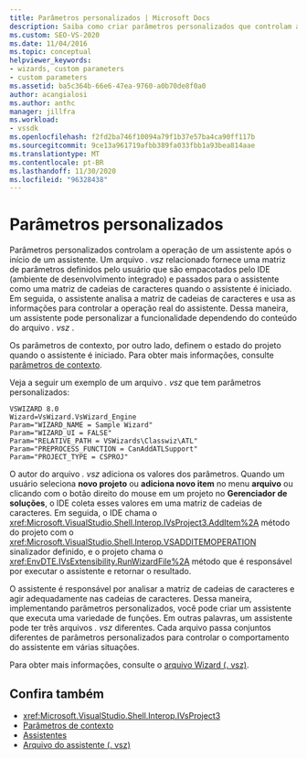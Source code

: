 ```yaml
---
title: Parâmetros personalizados | Microsoft Docs
description: Saiba como criar parâmetros personalizados que controlam a operação de um assistente depois que um assistente é iniciado, modificando um arquivo. vsz.
ms.custom: SEO-VS-2020
ms.date: 11/04/2016
ms.topic: conceptual
helpviewer_keywords:
- wizards, custom parameters
- custom parameters
ms.assetid: ba5c364b-66e6-47ea-9760-a0b70de8f0a0
author: acangialosi
ms.author: anthc
manager: jillfra
ms.workload:
- vssdk
ms.openlocfilehash: f2fd2ba746f10094a79f1b37e57ba4ca90ff117b
ms.sourcegitcommit: 9ce13a961719afbb389fa033fbb1a93bea814aae
ms.translationtype: MT
ms.contentlocale: pt-BR
ms.lasthandoff: 11/30/2020
ms.locfileid: "96328438"
---
```

# <a name="custom-parameters"></a>Parâmetros personalizados
Parâmetros personalizados controlam a operação de um assistente após o início de um assistente. Um arquivo *. vsz* relacionado fornece uma matriz de parâmetros definidos pelo usuário que são empacotados pelo IDE (ambiente de desenvolvimento integrado) e passados para o assistente como uma matriz de cadeias de caracteres quando o assistente é iniciado. Em seguida, o assistente analisa a matriz de cadeias de caracteres e usa as informações para controlar a operação real do assistente. Dessa maneira, um assistente pode personalizar a funcionalidade dependendo do conteúdo do arquivo *. vsz* .

 Os parâmetros de contexto, por outro lado, definem o estado do projeto quando o assistente é iniciado. Para obter mais informações, consulte [parâmetros de contexto](../../extensibility/internals/context-parameters.md).

 Veja a seguir um exemplo de um arquivo *. vsz* que tem parâmetros personalizados:

```
VSWIZARD 8.0
Wizard=VsWizard.VsWizard_Engine
Param="WIZARD_NAME = Sample Wizard"
Param="WIZARD_UI = FALSE"
Param="RELATIVE_PATH = VSWizards\Classwiz\ATL"
Param="PREPROCESS_FUNCTION = CanAddATLSupport"
Param="PROJECT_TYPE = CSPROJ"
```

 O autor do arquivo *. vsz* adiciona os valores dos parâmetros. Quando um usuário seleciona **novo projeto** ou **adiciona novo item** no menu **arquivo** ou clicando com o botão direito do mouse em um projeto no **Gerenciador de soluções**, o IDE coleta esses valores em uma matriz de cadeias de caracteres. Em seguida, o IDE chama o <xref:Microsoft.VisualStudio.Shell.Interop.IVsProject3.AddItem%2A> método do projeto com o <xref:Microsoft.VisualStudio.Shell.Interop.VSADDITEMOPERATION> sinalizador definido, e o projeto chama o <xref:EnvDTE.IVsExtensibility.RunWizardFile%2A> método que é responsável por executar o assistente e retornar o resultado.

 O assistente é responsável por analisar a matriz de cadeias de caracteres e agir adequadamente nas cadeias de caracteres. Dessa maneira, implementando parâmetros personalizados, você pode criar um assistente que executa uma variedade de funções. Em outras palavras, um assistente pode ter três arquivos *. vsz* diferentes. Cada arquivo passa conjuntos diferentes de parâmetros personalizados para controlar o comportamento do assistente em várias situações.

 Para obter mais informações, consulte o [arquivo Wizard (. vsz)](../../extensibility/internals/wizard-dot-vsz-file.md).

## <a name="see-also"></a>Confira também
- <xref:Microsoft.VisualStudio.Shell.Interop.IVsProject3>
- [Parâmetros de contexto](../../extensibility/internals/context-parameters.md)
- [Assistentes](../../extensibility/internals/wizards.md)
- [Arquivo do assistente (. vsz)](../../extensibility/internals/wizard-dot-vsz-file.md)
